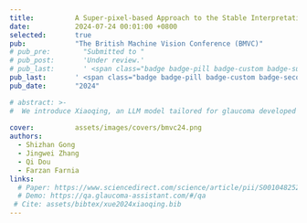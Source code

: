 ```yaml
---
title:          A Super-pixel-based Approach to the Stable Interpretation of Neural Networks
date:           2024-07-24 00:01:00 +0800
selected:       true
pub:            "The British Machine Vision Conference (BMVC)"
# pub_pre:        "Submitted to "
# pub_post:       'Under review.'
# pub_last:       ' <span class="badge badge-pill badge-custom badge-success">Spotlight</span>'
pub_last:       ' <span class="badge badge-pill badge-custom badge-secondary">Conference</span><span class="badge badge-pill badge-custom badge-warning">Poster</span>'
pub_date:       "2024"

# abstract: >-
#  We introduce Xiaoqing, an LLM model tailored for glaucoma developed through comparative and experiential experiments, demonstrating it can better serve glaucoma patients and medical research compared to general and clinical AI assistants by providing more informative and readable responses to glaucoma-related questions in Chinese.
  
cover:          assets/images/covers/bmvc24.png
authors:
  - Shizhan Gong
  - Jingwei Zhang
  - Qi Dou
  - Farzan Farnia
links:
  # Paper: https://www.sciencedirect.com/science/article/pii/S0010482524004839
  # Demo: https://qa.glaucoma-assistant.com/#/qa
 # Cite: assets/bibtex/xue2024xiaoqing.bib
---
```

